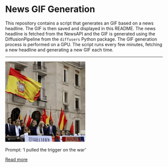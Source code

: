 # News GIF Generation
This repository contains a script that generates an GIF based on a news headline. The GIF is then saved and displayed in this README.
The news headline is fetched from the NewsAPI and the GIF is generated using the DiffusionPipeline from the `diffusers` Python package. The GIF generation process is performed on a GPU.
The script runs every few minutes, fetching a new headline and generating a new GIF each time.

---

![Generated GIF](output.gif)

Prompt: ‘I pulled the trigger on the war’

[Read more](https://meduza.io/en/feature/2023/07/22/i-pulled-the-trigger-on-the-war)